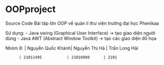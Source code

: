 # OOPproject

Source Code Bài tâp lớn OOP về quản lí thư viện trường đại học Phenikaa

Sử dụng: - Java swing (Graphical User Interface) -> tạo giao diện người dùng 
         - Java AWT (Abstract Window Toolkit) -> tạo các giao diện đồ họa

Nhóm 8: | Nguyễn Quốc Khánh| Nguyễn Thị Hà | Trần Long Hải
        
          | 21011495           | 21010988      | 2101
